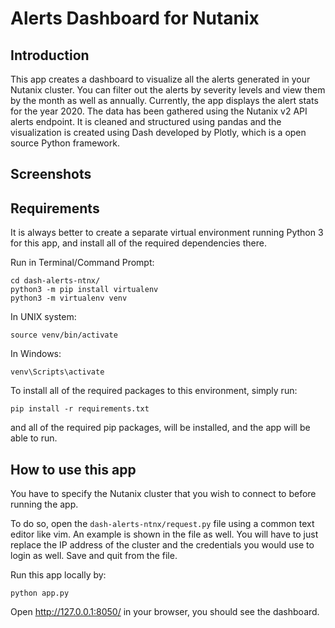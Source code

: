 # Alerts Dashboard for Nutanix

## Introduction
This app creates a dashboard to visualize all the alerts generated in your Nutanix cluster. You can filter out the alerts by severity levels and view them by the month as well as annually.
Currently, the app displays the alert stats for the year 2020. The data has been gathered using the Nutanix v2 API alerts endpoint. It is cleaned and structured using pandas and the visualization is created using Dash developed by Plotly, which is a open source Python framework.

## Screenshots

## Requirements

It is always better to create a separate virtual environment running Python 3 for this app, and install all of the required dependencies there. 

Run in Terminal/Command Prompt:

```git clone https://github.com/nkunnath/dash-alerts-ntnx.git
cd dash-alerts-ntnx/
python3 -m pip install virtualenv
python3 -m virtualenv venv
```
In UNIX system:

```source venv/bin/activate```

In Windows:

```venv\Scripts\activate```

To install all of the required packages to this environment, simply run:

```pip install -r requirements.txt```

and all of the required pip packages, will be installed, and the app will be able to run.


## How to use this app

You have to specify the Nutanix cluster that you wish to connect to before running the app.

To do so, open the `dash-alerts-ntnx/request.py` file using a common text editor like vim. An example is shown in the file as well. You will have to just replace the IP address of the cluster and the credentials you would use to login as well. Save and quit from the file.

Run this app locally by:

```python app.py```

Open http://127.0.0.1:8050/ in your browser, you should see the dashboard.
